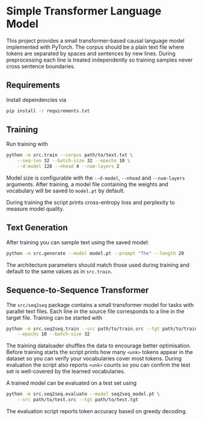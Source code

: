 # Simple Transformer Language Model

This project provides a small transformer-based causal language model
implemented with PyTorch. The corpus should be a plain text file where
tokens are separated by spaces and sentences by new lines.
During preprocessing each line is treated independently so training
samples never cross sentence boundaries.

## Requirements

Install dependencies via
```bash
pip install -r requirements.txt
```

## Training

Run training with
```bash
python -m src.train --corpus path/to/text.txt \
    --seq-len 32 --batch-size 32 --epochs 10 \
    --d-model 128 --nhead 4 --num-layers 2
```

Model size is configurable with the `--d-model`, `--nhead` and
`--num-layers` arguments. After training, a model file containing the
weights and vocabulary will be saved to `model.pt` by default.

During training the script prints cross-entropy loss and perplexity to
measure model quality.

## Text Generation

After training you can sample text using the saved model:

```bash
python -m src.generate --model model.pt --prompt "The" --length 20
```

The architecture parameters should match those used during training and
default to the same values as in `src.train`.

## Sequence-to-Sequence Transformer

The `src/seq2seq` package contains a small transformer model for tasks with
parallel text files. Each line in the source file corresponds to a line in the
target file. Training can be started with

```bash
python -m src.seq2seq.train --src path/to/train.src --tgt path/to/train.tgt \
    --epochs 10 --batch-size 32
```
The training dataloader shuffles the data to encourage better optimisation.
Before training starts the script prints how many `<unk>` tokens appear in the
dataset so you can verify your vocabularies cover most tokens.
During evaluation the script also reports `<unk>` counts so you can confirm the
test set is well-covered by the learned vocabularies.

A trained model can be evaluated on a test set using

```bash
python -m src.seq2seq.evaluate --model seq2seq_model.pt \
    --src path/to/test.src --tgt path/to/test.tgt
```

The evaluation script reports token accuracy based on greedy decoding.
